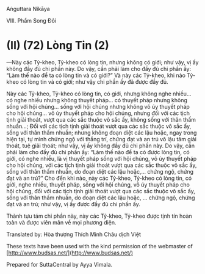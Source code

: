 Aṅguttara Nikāya

VIII. Phẩm Song Ðôi

# (II) (72) Lòng Tin (2)

—Này các Tỷ-kheo, Tỷ-kheo có lòng tin, nhưng không có giới; như vậy, vị ấy không đầy đủ chi phần này. Do vậy, cần phải làm cho đầy đủ chi phần ấy: “Làm thế nào để ta có lòng tin và có giới?” Và này các Tỷ-kheo, khi nào Tỷ-kheo có lòng tin và có giới; như vậy chi phần ấy đã được đầy đủ.

Này các Tỷ-kheo, Tỷ-kheo có lòng tin, có giới, nhưng không nghe nhiều... có nghe nhiều nhưng không thuyết pháp... có thuyết pháp nhưng không sống với hội chúng... sống với hội chúng nhưng không vô úy thuyết pháp cho hội chúng... vô úy thuyết pháp cho hội chúng, nhưng đối với các tịch tịnh giải thoát, vượt qua các sắc thuộc vô sắc ấy, không sống với thân thấm nhuần...; Ðối với các tịch tịnh giải thoát vượt qua các sắc thuộc vô sắc ấy, sống với thân thấm nhuần; nhưng không đoạn diệt các lậu hoặc, ngay trong hiện tại, tự mình chứng ngộ với thắng trí, chứng đạt và an trú vô lậu tâm giải thoát, tuệ giải thoát; như vậy, vị ấy không đầy đủ chi phần này. Do vậy, cần phải làm cho đầy đủ chi phần ấy: “Làm thế nào để ta có được lòng tin, có giới, có nghe nhiều, là vị thuyết pháp sống với hội chúng, vô úy thuyết pháp cho hội chúng, với các tịch tịnh giải thoát vượt qua các sắc thuộc vô sắc ấy, sống với thân thấm nhuần, do đoạn diệt các lậu hoặc,... chứng ngộ, chứng đạt và an trú?” Cho đến khi nào, này các Tỷ-kheo, Tỷ-kheo có lòng tin, có giới, nghe nhiều, thuyết pháp, sống với hội chúng, vô úy thuyết pháp cho hội chúng, đối với các tịch tịnh giải thoát vượt qua các sắc thuộc vô sắc ấy, sống với thân thấm nhuần, do đoạn diệt các lậu hoặc, ... chứng ngộ, chứng đạt và an trú; như vậy, vị ấy được đầy đủ chi phần ấy.

Thành tựu tám chi phần này, này các Tỷ-kheo, Tỷ-kheo được tịnh tín hoàn toàn và được viên mãn về mọi phương diện.

Translated by: Hòa thượng Thích Minh Châu dịch Việt

These texts have been used with the kind permission of the webmaster of [http://www.budsas.net/](http://www.budsas.net/)

Prepared for SuttaCentral by Ayya Vimala.